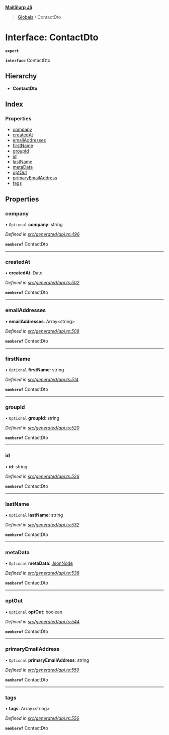**[MailSlurp JS](../README.md)**

> [Globals](../README.md) / ContactDto

# Interface: ContactDto

**`export`** 

**`interface`** ContactDto

## Hierarchy

* **ContactDto**

## Index

### Properties

* [company](contactdto.md#company)
* [createdAt](contactdto.md#createdat)
* [emailAddresses](contactdto.md#emailaddresses)
* [firstName](contactdto.md#firstname)
* [groupId](contactdto.md#groupid)
* [id](contactdto.md#id)
* [lastName](contactdto.md#lastname)
* [metaData](contactdto.md#metadata)
* [optOut](contactdto.md#optout)
* [primaryEmailAddress](contactdto.md#primaryemailaddress)
* [tags](contactdto.md#tags)

## Properties

### company

• `Optional` **company**: string

*Defined in [src/generated/api.ts:496](https://github.com/mailslurp/mailslurp-client/blob/e4d4355/src/generated/api.ts#L496)*

**`memberof`** ContactDto

___

### createdAt

•  **createdAt**: Date

*Defined in [src/generated/api.ts:502](https://github.com/mailslurp/mailslurp-client/blob/e4d4355/src/generated/api.ts#L502)*

**`memberof`** ContactDto

___

### emailAddresses

•  **emailAddresses**: Array\<string>

*Defined in [src/generated/api.ts:508](https://github.com/mailslurp/mailslurp-client/blob/e4d4355/src/generated/api.ts#L508)*

**`memberof`** ContactDto

___

### firstName

• `Optional` **firstName**: string

*Defined in [src/generated/api.ts:514](https://github.com/mailslurp/mailslurp-client/blob/e4d4355/src/generated/api.ts#L514)*

**`memberof`** ContactDto

___

### groupId

• `Optional` **groupId**: string

*Defined in [src/generated/api.ts:520](https://github.com/mailslurp/mailslurp-client/blob/e4d4355/src/generated/api.ts#L520)*

**`memberof`** ContactDto

___

### id

•  **id**: string

*Defined in [src/generated/api.ts:526](https://github.com/mailslurp/mailslurp-client/blob/e4d4355/src/generated/api.ts#L526)*

**`memberof`** ContactDto

___

### lastName

• `Optional` **lastName**: string

*Defined in [src/generated/api.ts:532](https://github.com/mailslurp/mailslurp-client/blob/e4d4355/src/generated/api.ts#L532)*

**`memberof`** ContactDto

___

### metaData

• `Optional` **metaData**: [JsonNode](jsonnode.md)

*Defined in [src/generated/api.ts:538](https://github.com/mailslurp/mailslurp-client/blob/e4d4355/src/generated/api.ts#L538)*

**`memberof`** ContactDto

___

### optOut

• `Optional` **optOut**: boolean

*Defined in [src/generated/api.ts:544](https://github.com/mailslurp/mailslurp-client/blob/e4d4355/src/generated/api.ts#L544)*

**`memberof`** ContactDto

___

### primaryEmailAddress

• `Optional` **primaryEmailAddress**: string

*Defined in [src/generated/api.ts:550](https://github.com/mailslurp/mailslurp-client/blob/e4d4355/src/generated/api.ts#L550)*

**`memberof`** ContactDto

___

### tags

•  **tags**: Array\<string>

*Defined in [src/generated/api.ts:556](https://github.com/mailslurp/mailslurp-client/blob/e4d4355/src/generated/api.ts#L556)*

**`memberof`** ContactDto
